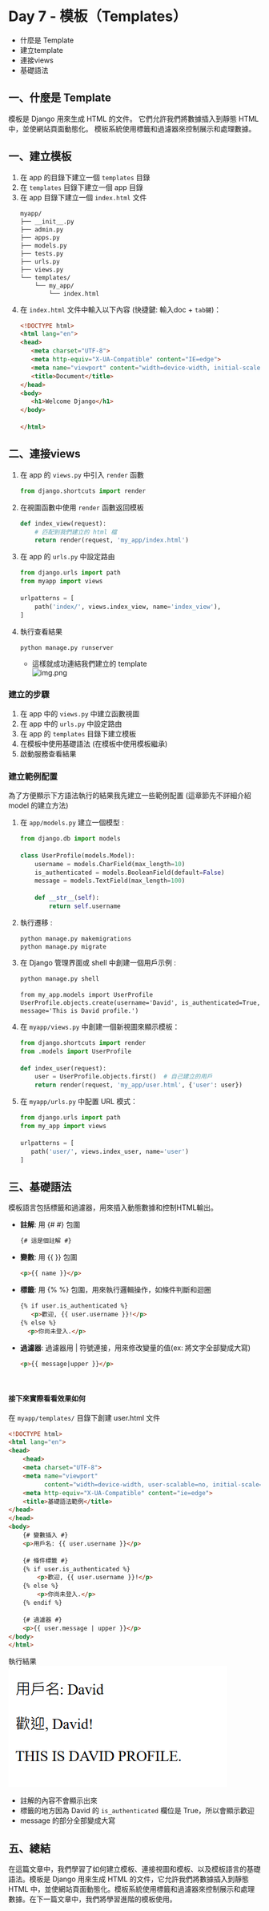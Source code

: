 # Day 7 - 模板（Templates）
- 什麼是 Template
- 建立template
- 連接views
- 基礎語法


## 一、什麼是 Template

模板是 Django 用來生成 HTML 的文件。
它們允許我們將數據插入到靜態 HTML 中，並使網站頁面動態化。
模板系統使用標籤和過濾器來控制展示和處理數據。

## 一、建立模板
1. 在 app 的目錄下建立一個 `templates` 目錄
2. 在 `templates` 目錄下建立一個 app 目錄
3. 在 app 目錄下建立一個 `index.html` 文件
    ```commandline
    myapp/
    ├── __init__.py
    ├── admin.py
    ├── apps.py
    ├── models.py
    ├── tests.py
    ├── urls.py
    ├── views.py
    └── templates/
        └── my_app/
            └── index.html
    ```
3. 在 `index.html` 文件中輸入以下內容 (快捷鍵: 輸入doc + `tab鍵`)：
    ```html
   <!DOCTYPE html>
   <html lang="en">
   <head>
       <meta charset="UTF-8">
       <meta http-equiv="X-UA-Compatible" content="IE=edge">
       <meta name="viewport" content="width=device-width, initial-scale=1.0">
       <title>Document</title>
   </head>
   <body>
       <h1>Welcome Django</h1>
   </body>
   
   </html>
   ```

## 二、連接views
1. 在 app 的 `views.py` 中引入 `render` 函數
    ```python
    from django.shortcuts import render
    ```
2. 在視圖函數中使用 `render` 函數返回模板
    ```python
    def index_view(request):
        # 匹配到我們建立的 html 檔
        return render(request, 'my_app/index.html')
    ```
3. 在 app 的 `urls.py` 中設定路由
    ```python
    from django.urls import path
    from myapp import views

    urlpatterns = [
        path('index/', views.index_view, name='index_view'),
    ]
    ```
4. 執行查看結果
    ```commandline
    python manage.py runserver
    ```
    - 這樣就成功連結我們建立的 template   
    ![img.png](https://github.com/David20001110/2024-iTome/blob/master/Day07/img.png?raw=true)

### 建立的步驟
1. 在 app 中的 `views.py` 中建立函數視圖
2. 在 app 中的 `urls.py` 中設定路由
3. 在 app 的 `templates` 目錄下建立模板
4. 在模板中使用基礎語法 (在模板中使用模板繼承)
6. 啟動服務查看結果

 

### 建立範例配置
為了方便顯示下方語法執行的結果我先建立一些範例配置 (這章節先不詳細介紹 model 的建立方法)

1. 在 `app/models.py` 建立一個模型 :
    ```python
    from django.db import models
    
    class UserProfile(models.Model):
        username = models.CharField(max_length=10)
        is_authenticated = models.BooleanField(default=False)
        message = models.TextField(max_length=100)
    
        def __str__(self):
            return self.username
    ```

2. 執行遷移 :
    ```commandline
    python manage.py makemigrations
    python manage.py migrate
    ```
    
3. 在 Django 管理界面或 shell 中創建一個用戶示例 :
    ```shell
    python manage.py shell
    
    from my_app.models import UserProfile
    UserProfile.objects.create(username='David', is_authenticated=True, message='This is David profile.')
    ```
4. 在 `myapp/views.py` 中創建一個新視圖來顯示模板：
    ```python
    from django.shortcuts import render
    from .models import UserProfile
    
    def index_user(request):
        user = UserProfile.objects.first()  # 自己建立的用戶
        return render(request, 'my_app/user.html', {'user': user})
    ```

5. 在 `myapp/urls.py` 中配置 URL 模式：
    ```python
   from django.urls import path
   from my_app import views
   
   urlpatterns = [
       path('user/', views.index_user, name='user')
   ]
    ```

## 三、基礎語法
模板語言包括標籤和過濾器，用來插入動態數據和控制HTML輸出。 

- **註解**: 用 {# #} 包圍
  ```html
  {# 這是個註解 #}
  ```
- **變數**: 用 {{ }} 包圍
    ```html
    <p>{{ name }}</p>
    ```
- **標籤**: 用 {% %} 包圍，用來執行邏輯操作，如條件判斷和迴圈
  ```html
  {% if user.is_authenticated %}
     <p>歡迎, {{ user.username }}!</p>
  {% else %}
    <p>你尚未登入.</p>
  ```
- **過濾器**: 過濾器用 | 符號連接，用來修改變量的值(ex: 將文字全部變成大寫)
  ```html
  <p>{{ message|upper }}</p>
  ```     

<br>

#### 接下來實際看看效果如何  

在 `myapp/templates/` 目錄下創建 user.html 文件
```html
<!DOCTYPE html>
<html lang="en">
<head>
    <head>
    <meta charset="UTF-8">
    <meta name="viewport"
          content="width=device-width, user-scalable=no, initial-scale=1.0, maximum-scale=1.0, minimum-scale=1.0">
    <meta http-equiv="X-UA-Compatible" content="ie=edge">
    <title>基礎語法範例</title>
</head>
</head>
<body>
    {# 變數插入 #}
    <p>用戶名: {{ user.username }}</p>
    
    {# 條件標籤 #}
    {% if user.is_authenticated %}
        <p>歡迎, {{ user.username }}!</p>
    {% else %}
        <p>你尚未登入.</p>
    {% endif %}

    {# 過濾器 #}
    <p>{{ user.message | upper }}</p>
</body>
</html>

```

執行結果  
![img_1.png](https://github.com/David20001110/2024-iTome/blob/master/Day07/img_1.png?raw=true)
- 註解的內容不會顯示出來
- 標籤的地方因為 David 的 `is_authenticated` 欄位是 True，所以會顯示歡迎
- message 的部分全部變成大寫

## 五、總結

在這篇文章中，我們學習了如何建立模板、連接視圖和模板、以及模板語言的基礎語法。模板是 Django 用來生成 HTML 的文件，它允許我們將數據插入到靜態 HTML 中，並使網站頁面動態化。模板系統使用標籤和過濾器來控制展示和處理數據。在下一篇文章中，我們將學習進階的模板使用。

